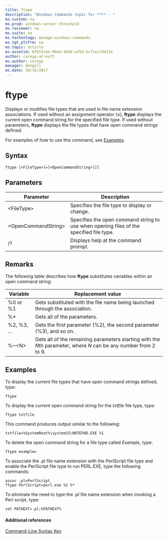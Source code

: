 ```yaml
---
title: ftype
description: "Windows Commands topic for **** - "
ms.custom: na
ms.prod: windows-server-threshold
ms.reviewer: na
ms.suite: na
ms.technology: manage-windows-commands
ms.tgt_pltfrm: na
ms.topic: article
ms.assetid: 6fb53cee-9bed-44dd-af5d-bc7cec1dd114
author: coreyp-at-msft
ms.author: coreyp
manager: dongill
ms.date: 10/16/2017
---
```


# ftype



Displays or modifies file types that are used in file name extension associations. If used without an assignment operator (**=**), **ftype** displays the current open command string for the specified file type. If used without parameters, **ftype** displays the file types that have open command strings defined.

For examples of how to use this command, see [Examples](#BKMK_examples).

## Syntax

```
ftype [<FileType>[=[<OpenCommandString>]]]
```

## Parameters

|Parameter|Description|
|---------|-----------|
|\<FileType>|Specifies the file type to display or change.|
|\<OpenCommandString>|Specifies the open command string to use when opening files of the specified file type.|
|/?|Displays help at the command prompt.|

## Remarks

The following table describes how **ftype** substitutes variables within an open command string:

|Variable|Replacement value|
|--------|-----------------|
|%0 or %1|Gets substituted with the file name being launched through the association.|
|%*|Gets all of the parameters.|
|%2, %3, ...|Gets the first parameter (%2), the second parameter (%3), and so on.|
|%~\<N>|Gets all of the remaining parameters starting with the *N*th parameter, where *N* can be any number from 2 to 9.|

## <a name="BKMK_examples"></a>Examples

To display the current file types that have open command strings defined, type:
```
ftype
```
To display the current open command string for the *txtfile* file type, type:
```
ftype txtfile
```
This command produces output similar to the following:
```
txtfile=%SystemRoot%\system32\NOTEPAD.EXE %1
```
To delete the open command string for a file type called *Example*, type:
```
ftype example=
```
To associate the .pl file name extension with the PerlScript file type and enable the PerlScript file type to run PERL.EXE, type the following commands:
```
assoc .pl=PerlScript 
ftype PerlScript=perl.exe %1 %*
```
To eliminate the need to type the .pl file name extension when invoking a Perl script, type:
```
set PATHEXT=.pl;%PATHEXT%
```

#### Additional references

[Command-Line Syntax Key](command-line-syntax-key.md)